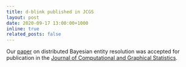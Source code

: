 ```yaml
---
title: d-blink published in JCGS
layout: post
date: 2020-09-17 13:00:00+1000
inline: true
related_posts: false
---
```


Our [paper](https://arxiv.org/abs/1909.06039) on distributed Bayesian entity resolution was accepted
for publication in the [Journal of Computational and Graphical Statistics](https://www.tandfonline.com/toc/ucgs20/current).
